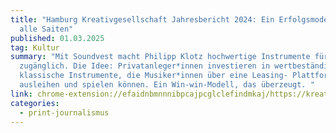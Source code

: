 ```yaml
---
title: "Hamburg Kreativgesellschaft Jahresbericht 2024: Ein Erfolgsmodell für
  alle Saiten"
published: 01.03.2025
tag: Kultur
summary: "Mit Soundvest macht Philipp Klotz hochwertige Instrumente für alle
  zugänglich. Die Idee: Privatanleger*innen investieren in wertbeständige
  klassische Instrumente, die Musiker*innen über eine Leasing- Plattform
  ausleihen und spielen können. Ein Win-win-Modell, das überzeugt. "
link: chrome-extension://efaidnbmnnnibpcajpcglclefindmkaj/https://kreativgesellschaft.org/site/assets/files/7868/hkg_jahresbericht_2024_web.pdf
categories:
  - print-journalismus
---
```

